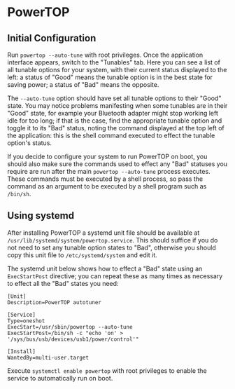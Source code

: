 # PowerTOP

## Initial Configuration

Run `powertop --auto-tune` with root privileges. Once the application interface
appears, switch to the "Tunables" tab. Here you can see a list of all tunable
options for your system, with their current status displayed to the left: a
status of "Good" means the tunable option is in the best state for saving power;
a status of "Bad" means the opposite.

The `--auto-tune` option should have set all tunable options to their "Good"
state. You may notice problems manifesting when some tunables are in their
"Good" state, for example your Bluetooth adapter might stop working left idle
for too long; if that is the case, find the appropriate tunable option and
toggle it to its "Bad" status, noting the command displayed at the top left of
the application: this is the shell command executed to effect the tunable
option's status.

If you decide to configure your system to run PowerTOP on boot, you should also
make sure the commands used to effect any "Bad" statuses you require are run
after the main `powertop --auto-tune` process executes. These commands must be
executed by a shell process, so pass the command as an argument to be executed
by a shell program such as `/bin/sh`.

## Using systemd

After installing PowerTOP a systemd unit file should be available at
`/usr/lib/systemd/system/powertop.service`. This should suffice if you do not
need to set any tunable option states to "Bad", otherwise you should copy this
unit file to `/etc/systemd/system` and edit it.

The systemd unit below shows how to effect a "Bad" state using an
`ExecStartPost` directive; you can repeat these as many times as necessary to
effect all the "Bad" states you need:

```````````````````````````````````````````````````````````````````````` systemd
[Unit]
Description=PowerTOP autotuner

[Service]
Type=oneshot
ExecStart=/usr/sbin/powertop --auto-tune
ExecStartPost=/bin/sh -c "echo 'on' > '/sys/bus/usb/devices/usb1/power/control'"

[Install]
WantedBy=multi-user.target
````````````````````````````````````````````````````````````````````````````````

Execute `systemctl enable powertop` with root privileges to enable the service
to automatically run on boot.
